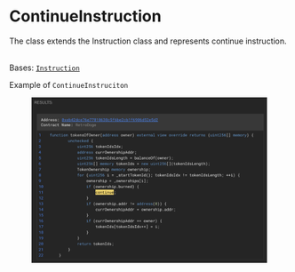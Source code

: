 # ContinueInstruction

The class extends the Instruction class and represents continue instruction.

\
Bases: [`Instruction`](./)

Example of `ContinueInstruciton`

<figure><img src="../../.gitbook/assets/image (208).png" alt=""><figcaption></figcaption></figure>
